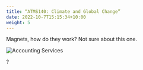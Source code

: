 ```yaml
---
title: “ATMS140: Climate and Global Change”
date: 2022-10-7T15:15:34+10:00
weight: 5
---
```


Magnets, how do they work? Not sure about this one.

![Accounting Services](/images/austin-distel-nGc5RT2HmF0-unsplash.jpg)

?
